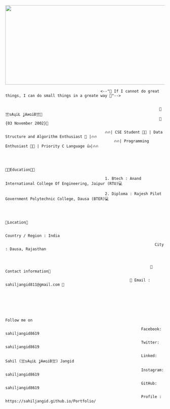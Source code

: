 <img src="https://encrypted-tbn0.gstatic.com/images?q=tbn:ANd9GcQI02tRliiIKENbebm3GNyqstNcl-A1zCm-sw&usqp=CAU" alt="" style="width: 100vw; height: 250px">

                                              <--"🙂 If I cannot do great things, I can do small things in a greate way 🙂"-->
    
   
                                                                        🙂亗sAɥiŁ ʝAиɢiĐ亗🙂
                                                                        🎂{03 November 2002}🎂

                                                🔥️‍🔥| CSE Student 👨‍🎓 | Data Structure and Algorithm Enthusiast 🤗 |️‍🔥️‍🔥
                                                    🔥️‍🔥| Programming Enthusiast 👨‍💻 | Priority C Language 👍|️‍🔥️‍🔥
                                    
                                    
                                    
                                                                         👨‍🎓Education👨‍🎓

                                                1. Btech : Anand International College Of Engineering, Jaipur (RTU)💻
                             
                                                2. Diploma : Rajesh Pilot Government Polytechnic College, Dausa (BTER)💻
 
 
 
                                                                          📍Location📍

                                                                      Country / Region : India
                                                  
                                                                      City : Dausa, Rajasthan



                                                                    📱Contact information📱
                                                     
                                                           📧 Email : sahiljangid811@gmail.com 📧
                                             
                                                          
                                             
                                             
                                             
                                             
                                                                        Follow me on

                                                                Facebook: sahiljangid8619
                                                 
                                                                Twitter: sahiljangid8619
                                                  
                                                                Linked: Sahil (亗sAɥiŁ ʝAиɢiĐ亗) Jangid
 
                                                                Instagram: sahiljangid8619
    
                                                                GitHub: sahiljangid8619
                                                    
                                                                Profile : https://sahiljangid.github.io/Portfolio/   

    
